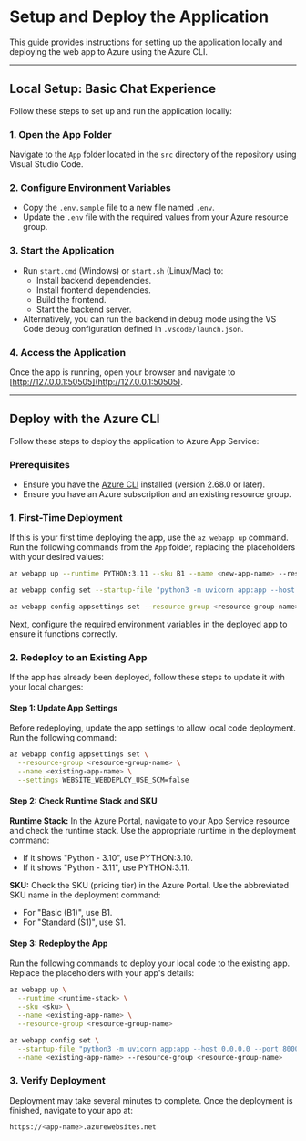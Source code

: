 # Setup and Deploy the Application

This guide provides instructions for setting up the application locally and deploying the web app to Azure using the Azure CLI.

---

## Local Setup: Basic Chat Experience

Follow these steps to set up and run the application locally:

### 1. Open the App Folder
Navigate to the `App` folder located in the `src` directory of the repository using Visual Studio Code.

### 2. Configure Environment Variables
- Copy the `.env.sample` file to a new file named `.env`.
- Update the `.env` file with the required values from your Azure resource group.

### 3. Start the Application
- Run `start.cmd` (Windows) or `start.sh` (Linux/Mac) to:
  - Install backend dependencies.
  - Install frontend dependencies.
  - Build the frontend.
  - Start the backend server.
- Alternatively, you can run the backend in debug mode using the VS Code debug configuration defined in `.vscode/launch.json`.

### 4. Access the Application
Once the app is running, open your browser and navigate to [http://127.0.0.1:50505](http://127.0.0.1:50505).

---

## Deploy with the Azure CLI

Follow these steps to deploy the application to Azure App Service:

### Prerequisites
- Ensure you have the [Azure CLI](https://learn.microsoft.com/en-us/cli/azure/install-azure-cli) installed (version 2.68.0 or later).
- Ensure you have an Azure subscription and an existing resource group.

### 1. First-Time Deployment
If this is your first time deploying the app, use the `az webapp up` command. Run the following commands from the `App` folder, replacing the placeholders with your desired values:

```sh
az webapp up --runtime PYTHON:3.11 --sku B1 --name <new-app-name> --resource-group <resource-group-name> --location <azure-region> --subscription <subscription-id>

az webapp config set --startup-file "python3 -m uvicorn app:app --host 0.0.0.0 --port 8000" --name <new-app-name>  --resource-group <resource-group-name>

az webapp config appsettings set --resource-group <resource-group-name> --name <new-app-name> --settings WEBSITES_PORT=8000
```

Next, configure the required environment variables in the deployed app to ensure it functions correctly.

### 2. Redeploy to an Existing App

If the app has already been deployed, follow these steps to update it with your local changes:

#### Step 1: Update App Settings
Before redeploying, update the app settings to allow local code deployment. Run the following command:

```sh
az webapp config appsettings set \
  --resource-group <resource-group-name> \
  --name <existing-app-name> \
  --settings WEBSITE_WEBDEPLOY_USE_SCM=false
```

#### Step 2: Check Runtime Stack and SKU
**Runtime Stack:**
In the Azure Portal, navigate to your App Service resource and check the runtime stack. Use the appropriate runtime in the deployment command:
- If it shows "Python - 3.10", use PYTHON:3.10.
- If it shows "Python - 3.11", use PYTHON:3.11.

**SKU:**
Check the SKU (pricing tier) in the Azure Portal. Use the abbreviated SKU name in the deployment command:
- For "Basic (B1)", use B1.
- For "Standard (S1)", use S1.

#### Step 3: Redeploy the App
Run the following commands to deploy your local code to the existing app. Replace the placeholders with your app's details:

```sh
az webapp up \
  --runtime <runtime-stack> \
  --sku <sku> \
  --name <existing-app-name> \
  --resource-group <resource-group-name>

az webapp config set \
  --startup-file "python3 -m uvicorn app:app --host 0.0.0.0 --port 8000" \
  --name <existing-app-name> --resource-group <resource-group-name>
```

### 3. Verify Deployment
Deployment may take several minutes to complete.
Once the deployment is finished, navigate to your app at:
```sh
https://<app-name>.azurewebsites.net
```
